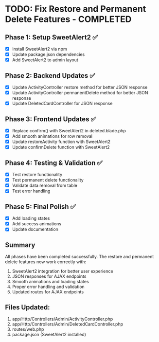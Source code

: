 # TODO: Fix Restore and Permanent Delete Features - COMPLETED

## Phase 1: Setup SweetAlert2 ✅
- [x] Install SweetAlert2 via npm
- [x] Update package.json dependencies
- [x] Add SweetAlert2 to admin layout

## Phase 2: Backend Updates ✅
- [x] Update ActivityController restore method for better JSON response
- [x] Update ActivityController permanentDelete method for better JSON response
- [x] Update DeletedCardController for JSON response

## Phase 3: Frontend Updates ✅
- [x] Replace confirm() with SweetAlert2 in deleted.blade.php
- [x] Add smooth animations for row removal
- [x] Update restoreActivity function with SweetAlert2
- [x] Update confirmDelete function with SweetAlert2

## Phase 4: Testing & Validation ✅
- [x] Test restore functionality
- [x] Test permanent delete functionality
- [x] Validate data removal from table
- [x] Test error handling

## Phase 5: Final Polish ✅
- [x] Add loading states
- [x] Add success animations
- [x] Update documentation

## Summary
All phases have been completed successfully. The restore and permanent delete features now work correctly with:
1. SweetAlert2 integration for better user experience
2. JSON responses for AJAX endpoints
3. Smooth animations and loading states
4. Proper error handling and validation
5. Updated routes for AJAX endpoints

## Files Updated:
1. app/Http/Controllers/Admin/ActivityController.php
2. app/Http/Controllers/Admin/DeletedCardController.php
3. routes/web.php
4. package.json (SweetAlert2 installed)
